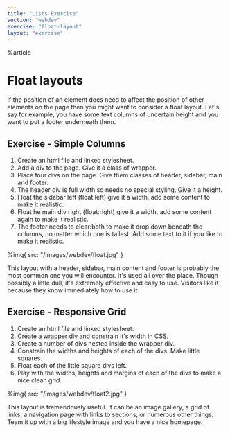```yaml
---
title: "Lists Exercise"
section: "webdev"
exercise: "float-layout"
layout: "exercise"
---
```


%article



# Float layouts

If the position of an element does need to affect the position of other elements on the page then you might want to consider a float layout. Let's say for example, you have some text columns of uncertain height and you want to put a footer underneath them.



## Exercise - Simple Columns

1. Create an html file and linked stylesheet.
2. Add a div to the page. Give it a class of wrapper.
3. Place four divs on the page. Give them classes of header, sidebar, main and footer.
4. The header div is full width so needs no special styling. Give it a height.
5. Float the sidebar left (float:left) give it a width, add some content to make it realistic.
6. Float he main div right (float:right) give it a width, add some content again to make it realistic.
7. The footer needs to clear:both to make it drop down beneath the columns, no matter which one is tallest. Add some text to it if you like to make it realistic.

%img{ src: "/images/webdev/float.jpg" }



This layout with a header, sidebar, main content and footer is probably the most common one you will encounter. It's used all over the place. Though possibly a little dull, it's extremely effective and easy to use. Visitors like it because they know immediately how to use it.




## Exercise - Responsive Grid

1. Create an html file and linked stylesheet.
2. Create a wrapper div and constrain it's width in CSS.
3. Create a number of divs nested inside the wrapper div.
4. Constrain the widths and heights of each of the divs. Make little squares.
5. Float each of the little square divs left.
6. Play with the widths, heights and margins of each of the divs to make a nice clean grid.


%img{ src: "/images/webdev/float2.jpg" }




This layout is tremendously useful. It can be an image gallery, a grid of links, a navigation page with links to sections, or numerous other things. Team it up with a big lifestyle image and you have a nice homepage.
